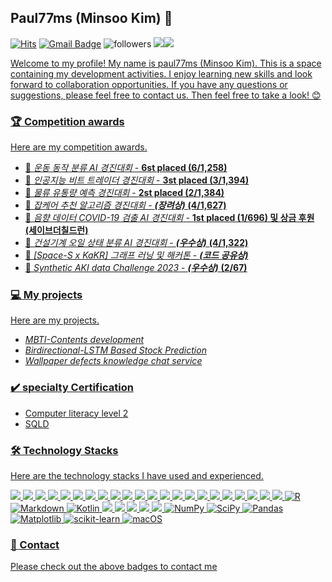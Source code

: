 ## Paul77ms (Minsoo Kim) 👋
 
[![Hits](https://hits.seeyoufarm.com/api/count/incr/badge.svg?url=https%3A%2F%2Fgithub.com%2Fzzsza)](https://hits.seeyoufarm.com) 
[![Gmail Badge](https://img.shields.io/badge/Gmail-d14836?style=flat-square&logo=Gmail&logoColor=white&link=mailto:clash833277@gmail.com)](mailto:clash833277@gmail.com)
  ![followers](https://img.shields.io/github/followers/username?style=social)
<a href="https://dacon.io/myprofile/412049/home/"><img src="https://img.shields.io/badge/Dacon-3776AB?style=flat-square&logo=D&logoColor=white"/><a href="https://dacon.io/myprofile/412049/home/"><img src="https://img.shields.io/badge/Challenger-A100FF?style=flat-square&logo=Challenger&logoColor=white"/>

Welcome to my profile! My name is paul77ms (Minsoo Kim). This is a space containing my development activities. I enjoy learning new skills and look forward to collaboration opportunities. If you have any questions or suggestions, please feel free to contact us. Then feel free to take a look! 😊

### 🏆 Competition awards
Here are my competition awards.
- 🏅 *운동 동작 분류 AI 경진대회* - **6st placed (6/1,258)**
- 🏅 *인공지능 비트 트레이더 경진대회* - **3st placed (3/1,394)**
- 🏅 *물류 유통량 예측 경진대회* - **2st placed (2/1,384)**
- 🏅 *잡케어 추천 알고리즘 경진대회* - ***(장려상)*** **(4/1,627)**
- 🏅 *음향 데이터 COVID-19 검출 AI 경진대회* - **1st placed (1/696) 및 상금 후원(세이브더칠드런)**
- 🏅 *건설기계 오일 상태 분류 AI 경진대회* - ***(우수상)*** **(4/1,322)**
- 🏅 *[Space-S x KaKR] 그래프 러닝 및 해커톤* - ***(코드 공유상)***
- 🏅 *Synthetic AKI data Challenge 2023* - ***(우수상)*** **(2/67)**

### 💻 My projects
Here are my projects.
- *MBTI-Contents development*
- *Birdirectional-LSTM Based Stock Prediction*
- *Wallpaper defects knowledge chat service*

### ✔️ specialty Certification
- Computer literacy level 2
- SQLD

### 🛠️ Technology Stacks
Here are the technology stacks I have used and experienced.

<img src="https://img.shields.io/badge/Amazon AWS-232F3E?style=flat-square&logo=amazonaws&logoColor=white"/> <img src="https://img.shields.io/badge/Anaconda-44A833?style=flat-square&logo=Anaconda&logoColor=white"/> <img src="https://img.shields.io/badge/Android-3DDC84?style=flat-square&logo=android&logoColor=white"/> <img src="https://img.shields.io/badge/Android Studio-3DDC84?style=flat-square&logo=Android Studio&logoColor=white"/> <img src="https://img.shields.io/badge/Bootstrapap-7952B3?style=flat-square&logo=bootstrap&logoColor=white"/> <img src="https://img.shields.io/badge/CSS3-1572B6?style=flat-square&logo=css3&logoColor=white"/> <img src="https://img.shields.io/badge/django-092E20?style=flat-square&logo=django&logoColor=white"/> <img src="https://img.shields.io/badge/C-A8B9CC?style=flat-square&logo=C&logoColor=white"/> <img src="https://img.shields.io/badge/Docker-2496ED?style=flat-square&logo=Docker&logoColor=white"/> <img src="https://img.shields.io/badge/GitHub-181717?style=flat-square&logo=GitHub&logoColor=white"/> <img src="https://img.shields.io/badge/Google Colab-F9AB00?style=flat-square&logo=Google Colab&logoColor=white"/> <img src="https://img.shields.io/badge/HTML5-E34F26?style=flat-square&logo=html5&logoColor=white"/> <img src="https://img.shields.io/badge/JavaScript-F7DF1E?style=flat-square&logo=javascript&logoColor=black"/> <img src="https://img.shields.io/badge/Linux-FCC624?style=flat-square&logo=linux&logoColor=black"/> <img src="https://img.shields.io/badge/PyCharm-000000?style=flat-square&logo=PyCharm&logoColor=white"/> <img src="https://img.shields.io/badge/Python-3776AB?style=flat-square&logo=Python&logoColor=white"/> <img src="https://img.shields.io/badge/Selenium-43B02A?style=flat-square&logo=Selenium&logoColor=white"/> <img src="https://img.shields.io/badge/Ubuntu-E95420?style=flat-square&logo=Ubuntu&logoColor=white"/> <img src="https://img.shields.io/badge/Visual Studio-5C2D91?style=flat-square&logo=Visual Studio&logoColor=white"/> <img src="https://img.shields.io/badge/Visual Studio Code-007ACC?style=flat-square&logo=Visual Studio Code&logoColor=white"/> <img src="https://img.shields.io/badge/oracle-F80000?style=for-the-badge&logo=oracle&logoColor=white"> <img src="https://img.shields.io/badge/mysql-4479A1?style=for-the-badge&logo=mysql&logoColor=white"> 
![R](https://img.shields.io/badge/r-%23276DC3.svg?style=for-the-badge&logo=r&logoColor=white)
![Markdown](https://img.shields.io/badge/markdown-%23000000.svg?style=for-the-badge&logo=markdown&logoColor=white)
![Kotlin](https://img.shields.io/badge/kotlin-%237F52FF.svg?style=for-the-badge&logo=kotlin&logoColor=white)
<img src="https://img.shields.io/badge/Kaggle-20BEFF?style=for-the-badge&logo=Kaggle&logoColor=white"/>
<img src="https://img.shields.io/badge/ChatGPT-74aa9c?style=for-the-badge&logo=openai&logoColor=white"/>
<img src="https://img.shields.io/badge/Keras-FF0000?style=for-the-badge&logo=keras&logoColor=white"/>
<img src="https://img.shields.io/badge/PyTorch-EE4C2C?style=for-the-badge&logo=pytorch&logoColor=white"/>
<img src="https://img.shields.io/badge/TensorFlow-FF6F00?style=for-the-badge&logo=tensorflow&logoColor=white"/>
![NumPy](https://img.shields.io/badge/numpy-%23013243.svg?style=for-the-badge&logo=numpy&logoColor=white)
![SciPy](https://img.shields.io/badge/SciPy-%230C55A5.svg?style=for-the-badge&logo=scipy&logoColor=%white)
![Pandas](https://img.shields.io/badge/pandas-%23150458.svg?style=for-the-badge&logo=pandas&logoColor=white)
![Matplotlib](https://img.shields.io/badge/Matplotlib-%23ffffff.svg?style=for-the-badge&logo=Matplotlib&logoColor=black)
![scikit-learn](https://img.shields.io/badge/scikit--learn-%23F7931E.svg?style=for-the-badge&logo=scikit-learn&logoColor=white)
![macOS](https://img.shields.io/badge/mac%20os-000000?style=for-the-badge&logo=macos&logoColor=F0F0F0)

### 💬 Contact
Please check out the above badges to contact me
